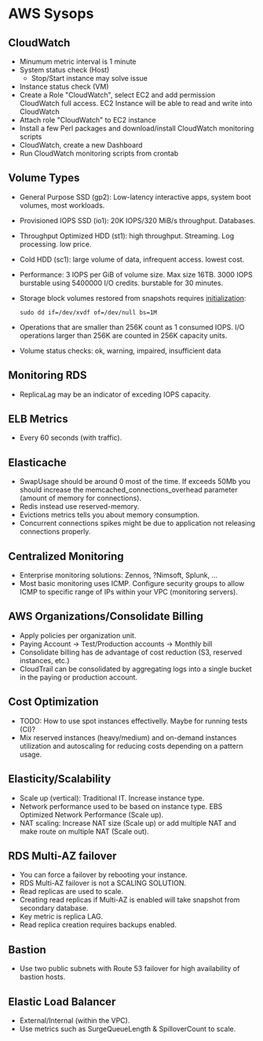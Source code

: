 # AWS Sysops

## CloudWatch

- Minumum metric interval is 1 minute
- System status check (Host)
  - Stop/Start instance may solve issue
- Instance status check (VM)
- Create a Role "CloudWatch", select EC2 and add permission CloudWatch full access. EC2 Instance will be able to read and write into CloudWatch
- Attach role "CloudWatch" to EC2 instance
- Install a few Perl packages and download/install CloudWatch monitoring scripts
- CloudWatch, create a new Dashboard
- Run CloudWatch monitoring scripts from crontab

## Volume Types

- General Purpose SSD (gp2): Low-latency interactive apps, system boot volumes, most workloads. 
- Provisioned IOPS SSD (io1): 20K IOPS/320 MiB/s throughput. Databases.
- Throughput Optimized HDD (st1): high throughput. Streaming. Log processing. low price.
- Cold HDD (sc1): large volume of data, infrequent access. lowest cost.
- Performance: 3 IOPS per GiB of volume size. Max size 16TB. 3000 IOPS burstable using 5400000 I/O credits. burstable for 30 minutes.
- Storage block volumes restored from snapshots requires [initialization](http://docs.aws.amazon.com/AWSEC2/latest/UserGuide/ebs-initialize.html):

      sudo dd if=/dev/xvdf of=/dev/null bs=1M

- Operations that are smaller than 256K count as 1 consumed IOPS. I/O operations larger than 256K are counted in 256K capacity units.
- Volume status checks: ok, warning, impaired, insufficient data

## Monitoring RDS

- ReplicaLag may be an indicator of exceding IOPS capacity.

## ELB Metrics

- Every 60 seconds (with traffic).

## Elasticache

- SwapUsage should be around 0 most of the time. If exceeds 50Mb you should increase the memcached_connections_overhead parameter (amount of memory for connections).
- Redis instead use reserved-memory.
- Evictions metrics tells you about memory consumption.
- Concurrent connections spikes might be due to application not releasing connections properly.

## Centralized Monitoring

- Enterprise monitoring solutions: Zennos, ?Nimsoft, Splunk, …
- Most basic monitoring uses ICMP. Configure security groups to allow ICMP to specific range of IPs within your VPC (monitoring servers).

## AWS Organizations/Consolidate Billing

- Apply policies per organization unit.
- Paying Account -> Test/Production accounts -> Monthly bill
- Consolidate billing has de advantage of cost reduction (S3, reserved instances, etc.)
- CloudTrail can be consolidated by aggregating logs into a single bucket in the paying or production account.

## Cost Optimization

- TODO: How to use spot instances effectivelly. Maybe for running tests (CI)?
- Mix reserved instances (heavy/medium) and on-demand instances utilization and autoscaling for reducing costs depending on a pattern usage.

## Elasticity/Scalability

- Scale up (vertical): Traditional IT. Increase instance type.
- Network performance used to be based on instance type. EBS Optimized Network Performance (Scale up).
- NAT scaling: Increase NAT size (Scale up) or add multiple NAT and make route on multiple NAT (Scale out).

## RDS Multi-AZ failover

- You can force a failover by rebooting your instance.
- RDS Multi-AZ failover is not a SCALING SOLUTION.
- Read replicas are used to scale.
- Creating read replicas if Multi-AZ is enabled will take snapshot from secondary database.
- Key metric is replica LAG.
- Read replica creation requires backups enabled.

## Bastion

- Use two public subnets with Route 53 failover for high availability of bastion hosts.

## Elastic Load Balancer

- External/Internal (within the VPC).
- Use metrics such as SurgeQueueLength & SpilloverCount to scale.
